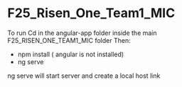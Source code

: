 # F25_Risen_One_Team1_MIC

To run Cd in the angular-app folder inside the main F25_RISEN_ONE_TEAM1_MIC folder
Then:
 - npm install ( angular is not installed)
 - ng serve

 ng serve will start server and create a local host link 
